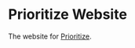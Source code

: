 # Prioritize Website
The website for [Prioritize](https://itunes.apple.com/us/app/prioritize-smarter-task-organization/id982588204?mt=8 "Prioritize").
